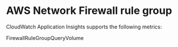 # AWS Network Firewall rule group<a name="appinsights-metrics-firewall-rule-group"></a>

CloudWatch Application Insights supports the following metrics:

FirewallRuleGroupQueryVolume
